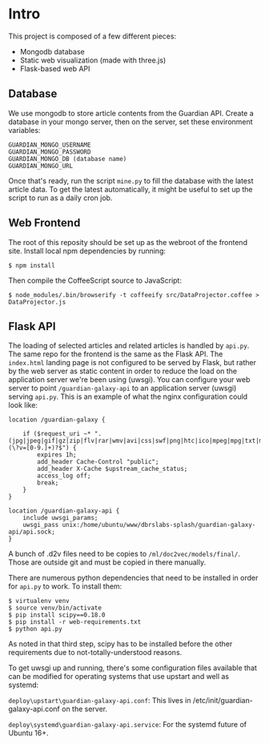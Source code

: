 Intro
=====
This project is composed of a few different pieces:
* Mongodb database
* Static web visualization (made with three.js)
* Flask-based web API

Database
--------
We use mongodb to store article contents from the Guardian API. Create a database in your mongo server, then on the server, set these environment variables:

    GUARDIAN_MONGO_USERNAME
    GUARDIAN_MONGO_PASSWORD
    GUARDIAN_MONGO_DB (database name)
    GUARDIAN_MONGO_URL

Once that's ready, run the script `mine.py` to fill the database with the latest article data. To get the latest automatically, it might be useful to set up the script to run as a daily cron job.

Web Frontend
------------
The root of this reposity should be set up as the webroot of the frontend site. Install local npm dependencies by running:

    $ npm install

Then compile the CoffeeScript source to JavaScript:

    $ node_modules/.bin/browserify -t coffeeify src/DataProjector.coffee > DataProjector.js

Flask API
---------
The loading of selected articles and related articles is handled by `api.py`. The same repo for the frontend is the same as the Flask API. The `index.html` landing page is not configured to be served by Flask, but rather by the web server as static content in order to reduce the load on the application server we're been using (uwsgi). You can configure your web server to point `/guardian-galaxy-api` to an application server (uwsgi) serving `api.py`. This is an example of what the nginx configuration could look like:

    location /guardian-galaxy {

        if ($request_uri ~* ".(jpg|jpeg|gif|gz|zip|flv|rar|wmv|avi|css|swf|png|htc|ico|mpeg|mpg|txt|mp3|mov|js)(\?v=[0-9.]+)?$") {
            expires 1h;
            add_header Cache-Control "public";
            add_header X-Cache $upstream_cache_status;
            access_log off;
            break;
        }
    }

    location /guardian-galaxy-api {
        include uwsgi_params;
        uwsgi_pass unix:/home/ubuntu/www/dbrslabs-splash/guardian-galaxy-api/api.sock;
    }

A bunch of .d2v files need to be copies to `/ml/doc2vec/models/final/`. Those are outside git and must be copied in there manually.

There are numerous python dependencies that need to be installed in order for `api.py` to work. To install them:

    $ virtualenv venv
    $ source venv/bin/activate
    $ pip install scipy==0.18.0
    $ pip install -r web-requirements.txt
    $ python api.py

As noted in that third step, scipy has to be installed before the other requirements due to not-totally-understood reasons.

To get uwsgi up and running, there's some configuration files available that can be modified for operating systems that use upstart and well as systemd:

`deploy\upstart\guardian-galaxy-api.conf`: This lives in /etc/init/guardian-galaxy-api.conf on the server.

`deploy\systemd\guardian-galaxy-api.service`: For the systemd future of Ubuntu 16+.